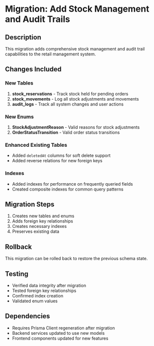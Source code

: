 # Migration: Add Stock Management and Audit Trails

## Description
This migration adds comprehensive stock management and audit trail capabilities to the retail management system.

## Changes Included

### New Tables
1. **stock_reservations** - Track stock held for pending orders
2. **stock_movements** - Log all stock adjustments and movements  
3. **audit_logs** - Track all system changes and user actions

### New Enums
1. **StockAdjustmentReason** - Valid reasons for stock adjustments
2. **OrderStatusTransition** - Valid order status transitions

### Enhanced Existing Tables
- Added `deletedAt` columns for soft delete support
- Added reverse relations for new foreign keys

### Indexes
- Added indexes for performance on frequently queried fields
- Created composite indexes for common query patterns

## Migration Steps
1. Creates new tables and enums
2. Adds foreign key relationships
3. Creates necessary indexes
4. Preserves existing data

## Rollback
This migration can be rolled back to restore the previous schema state.

## Testing
- Verified data integrity after migration
- Tested foreign key relationships
- Confirmed index creation
- Validated enum values

## Dependencies
- Requires Prisma Client regeneration after migration
- Backend services updated to use new models
- Frontend components updated for new features
